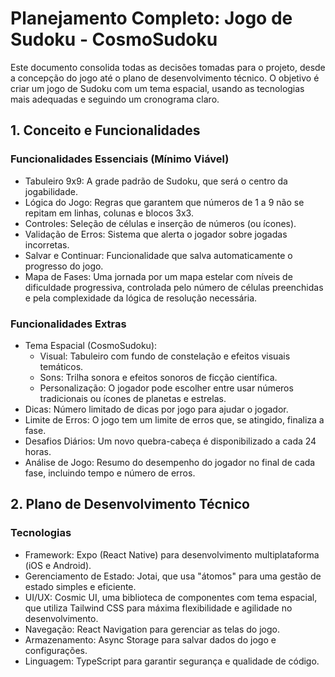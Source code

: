 # Planejamento Completo: Jogo de Sudoku - CosmoSudoku

Este documento consolida todas as decisões tomadas para o projeto, desde a concepção do jogo até o plano de desenvolvimento técnico. O objetivo é criar um jogo de Sudoku com um tema espacial, usando as tecnologias mais adequadas e seguindo um cronograma claro.

## 1. Conceito e Funcionalidades

### Funcionalidades Essenciais (Mínimo Viável)

- Tabuleiro 9x9: A grade padrão de Sudoku, que será o centro da jogabilidade.
- Lógica do Jogo: Regras que garantem que números de 1 a 9 não se repitam em linhas, colunas e blocos 3x3.
- Controles: Seleção de células e inserção de números (ou ícones).
- Validação de Erros: Sistema que alerta o jogador sobre jogadas incorretas.
- Salvar e Continuar: Funcionalidade que salva automaticamente o progresso do jogo.
- Mapa de Fases: Uma jornada por um mapa estelar com níveis de dificuldade progressiva, controlada pelo número de células preenchidas e pela complexidade da lógica de resolução necessária.

### Funcionalidades Extras

- Tema Espacial (CosmoSudoku):
  - Visual: Tabuleiro com fundo de constelação e efeitos visuais temáticos.
  - Sons: Trilha sonora e efeitos sonoros de ficção científica.
  - Personalização: O jogador pode escolher entre usar números tradicionais ou ícones de planetas e estrelas.
- Dicas: Número limitado de dicas por jogo para ajudar o jogador.
- Limite de Erros: O jogo tem um limite de erros que, se atingido, finaliza a fase.
- Desafios Diários: Um novo quebra-cabeça é disponibilizado a cada 24 horas.
- Análise de Jogo: Resumo do desempenho do jogador no final de cada fase, incluindo tempo e número de erros.

## 2. Plano de Desenvolvimento Técnico

### Tecnologias

- Framework: Expo (React Native) para desenvolvimento multiplataforma (iOS e Android).
- Gerenciamento de Estado: Jotai, que usa "átomos" para uma gestão de estado simples e eficiente.
- UI/UX: Cosmic UI, uma biblioteca de componentes com tema espacial, que utiliza Tailwind CSS para máxima flexibilidade e agilidade no desenvolvimento.
- Navegação: React Navigation para gerenciar as telas do jogo.
- Armazenamento: Async Storage para salvar dados do jogo e configurações.
- Linguagem: TypeScript para garantir segurança e qualidade de código.
